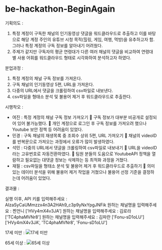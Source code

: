# be-hackathon-BeginAgain
기획의도 : 
1.	특정 계정이 구독한 채널의 인기동영상 댓글을 워드클라우드로 추출하고 이를 바탕으로 해당 계정 주인의 유튜브 시청 목적(힐링, 게임, 여행, 먹방)을 유추하고자 함. 그러나 특정 계정의 구독 정보를 알아내기 어려웠다.
2.	주제가 같지만 구독자의 평균 연령대가 다른 여러 채널의 댓글을 비교하여 연령대 별 사용 어휘를 워드클라우드 형태로 시각화하여 분석하고자 하였다.

분업과정 :
1.	특정 계정의 채널 구독 정보를 가져온다.
2.	구독 채널의 인기동영상 5편, URL을 가져온다.
3.	다중의 URL에서 댓글을 크롤링하여 csv파일로 내보낸다.
4.	csv파일을 형태소 분석 및 불용어 제거 후 워드클라우드로 추출한다.

시행착오 : 
-	여진 : 특정 계정의 채널 구독 정보 가져오기
	구독 정보가 대부분 비공개로 설정되어 있어 불가능했다.
	개인 계정으로 로그인 후 구독 정보를 가져오려 했으나 Youtube 보안 정책 등 어려움이 있었다.
-	민경 : 구독 채널의 재생목록 중 조회수 상위 5편, URL 가져오기
	채널의 videoID를 반복문으로 가져오는 과정에서 오류가 많이 발생하였다.
-	석민 : 다중의 URL에서 댓글을 크롤링하여 csv파일로 내보내기
	URL을 videoID라는 고유번호로 자동전환하였다.
	팀원 분들의 도움으로 YoutubeAPI 정책을 열람하고 필요없는 대댓글 정보는 삭제하는 등 최적화 과정을 거쳤다.
-	재필 : csv파일을 형태소 분석 및 불용어 제거 후 워드클라우드로 추출하기
	의미있는 데이터 분석을 위해 불용어 제거 작업을 거쳤으나 불용어 선정 기준을 결정하는데 어려움이 있었다.

결과물 : 

실행 이후, 
API 키를 입력해주세요 : AIzaSyCaUMmzzx4n3A2HAh9_c3p9yNxYpgJNFik
원하는 채널명을 입력해주세요 : 찐언니
['HVy4mX4v3JA']
원하는 채널명을 입력해주세요 : 김로라
['TC4phaMVNr8']
원하는 채널명을 입력해주세요 : 김파란
['Fonu-sD1oLU']
['HVy4mX4v3JA', 'TC4phaMVNr8', 'Fonu-sD1oLU']

17세 미만 : 
![17세 미만](https://user-images.githubusercontent.com/86829166/167811737-b3eebda3-689e-4e18-963d-f9b30b649835.png)

65세 이상 : 
![65세 이상](https://user-images.githubusercontent.com/86829166/167812584-bff4011f-589a-4913-86d2-69d4a1bcbd12.png)
